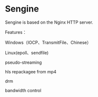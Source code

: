 # Sengine
Sengine is based on the Nginx HTTP server.

Features：

Windows（IOCP、TransmitFile、Chinese）

Linux(epoll、sendfile)

pseudo-streaming

hls repackagee from mp4 

drm

bandwidth control
